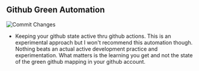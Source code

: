 ## Github Green Automation

![Commit Changes](https://github.com/rsandagon/github-green-automation/workflows/Commit%20Changes/badge.svg)

* Keeping your github state active thru github actions. This is an experimental approach but I won't recommend this automation though. Nothing beats an actual active development practice and experimentation. What matters is the learning you get and not the state of the green github mapping in your github account.


